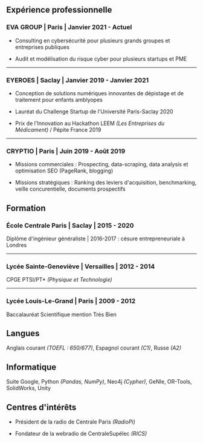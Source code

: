 ## Expérience professionnelle

### EVA GROUP | Paris | Janvier 2021 - Actuel

- Consulting en cybersécurité pour plusieurs grands groupes et entreprises publiques

- Audit et modélisation du risque cyber pour plusieurs startups et PME

---

### EYEROES | Saclay | Janvier 2019 - Janvier 2021

- Conception de solutions numériques innovantes de dépistage et de traitement pour enfants amblyopes

- Lauréat du Challenge Startup de l'Université Paris-Saclay 2020

- Prix de l'Innovation au Hackathon LEEM *(Les Entreprises du Médicament)* / Pépite France 2019

---

### CRYPTIO | Paris | Juin 2019 - Août 2019

- Missions commerciales : Prospecting, data-scraping, data analysis et optimisation SEO (PageRank, blogging)

- Missions stratégiques : Ranking des leviers d'acquisition, benchmarking, veille concurentielle, documents prospectifs

## Formation

### École Centrale Paris | Saclay | 2015 - 2020

Diplôme d'ingénieur généraliste | 2016-2017 : césure entrepreneuriale à Londres

---

### Lycée Sainte-Geneviève | Versailles | 2012 - 2014

CPGE PTSI/PT\* *(Physique et Technologie)*

---

### Lycée Louis-Le-Grand | Paris | 2009 - 2012

Baccalauréat Scientifique mention Très Bien

## Langues

Anglais courant *(TOEFL : 650/677)*, Espagnol courant *(C1)*, Russe *(A2)*

## Informatique

Suite Google, Python *(Pandas, NumPy)*, Neo4j *(Cypher)*, GeNIe, OR-Tools, SolidWorks, Unity

## Centres d'intérêts

- Président de la radio de Centrale Paris *(RadioPi)*

- Fondateur de la webradio de CentraleSupélec *(RICS)*
